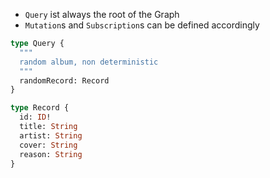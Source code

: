 * `Query` ist always the root of the Graph
* `Mutation`s and `Subscription`s can be defined accordingly

```graphql
type Query {
  """
  random album, non deterministic
  """
  randomRecord: Record
}

type Record {
  id: ID!
  title: String
  artist: String
  cover: String
  reason: String
}
```
